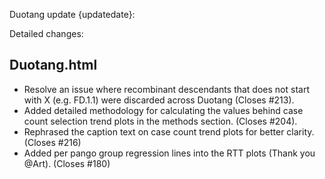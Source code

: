 Duotang update {updatedate}:  

Detailed changes:
## Duotang.html
* Resolve an issue where recombinant descendants that does not start with X (e.g. FD.1.1) were discarded across Duotang (Closes #213).
* Added detailed methodology for calculating the values behind case count selection trend plots in the methods section. (Closes #204).
* Rephrased the caption text on case count trend plots for better clarity. (Closes #216)
* Added per pango group regression lines into the RTT plots (Thank you @Art). (Closes #180)
